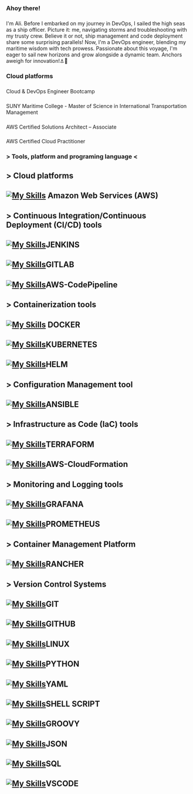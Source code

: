 <h3 align="left">Ahoy there!</h3>

###

<p align="left">I'm Ali. Before I embarked on my journey in DevOps, I sailed the high seas as a ship officer. Picture it: me, navigating storms and troubleshooting with my trusty crew. Believe it or not, ship management and code deployment share some surprising parallels! Now, I'm a DevOps engineer, blending my maritime wisdom with tech prowess. Passionate about this voyage, I'm eager to sail new horizons and grow alongside a dynamic team. Anchors aweigh for innovation!⚓🚀</p>

###

<h3 align="left">Cloud platforms</h3>

###

<p align="left">Cloud & DevOps Engineer Bootcamp</p>

###

<p align="left">SUNY Maritime College  -  Master of Science in International Transportation Management</p>

###

<p align="left">AWS Certified Solutions Architect – Associate</p>

###

<p align="left">AWS Certified Cloud Practitioner</p>

###

<h3 align="left">> Tools, platform and programing language <</h3>

###

## > Cloud platforms
## [![My Skills](https://skillicons.dev/icons?i=aws)](https://skillicons.dev)  Amazon Web Services (AWS)
##
## > Continuous Integration/Continuous Deployment (CI/CD) tools
## [![My Skills](https://skillicons.dev/icons?i=jenkins)](https://skillicons.dev)JENKINS
## [![My Skills](https://skillicons.dev/icons?i=gitlab)](https://skillicons.dev)GITLAB
## [![My Skills](https://skillicons.dev/icons?i=aws)](https://skillicons.dev)AWS-CodePipeline
##
## > Containerization tools 
## [![My Skills](https://skillicons.dev/icons?i=docker&perline=3)](https://skillicons.dev) DOCKER
## [![My Skills](https://skillicons.dev/icons?i=kubernetes&perline=3)](https://skillicons.dev)KUBERNETES
## [![My Skills](https://skillicons.dev/icons?i=helm&perline=3)](https://skillicons.dev)HELM
##
## > Configuration Management tool
## [![My Skills](https://skillicons.dev/icons?i=ansible)](https://skillicons.dev)ANSIBLE
##
## > Infrastructure as Code (IaC) tools 
## [![My Skills](https://skillicons.dev/icons?i=terraform)](https://skillicons.dev)TERRAFORM
## [![My Skills](https://skillicons.dev/icons?i=aws)](https://skillicons.dev)AWS-CloudFormation
## > Monitoring and Logging tools 
## [![My Skills](https://skillicons.dev/icons?i=grafana)](https://skillicons.dev)GRAFANA
## [![My Skills](https://skillicons.dev/icons?i=prometheus)](https://skillicons.dev)PROMETHEUS
## 
## > Container Management Platform
## [![My Skills](https://skillicons.dev/icons?i=rancher)](https://skillicons.dev)RANCHER
##
## > Version Control Systems
## [![My Skills](https://skillicons.dev/icons?i=git)](https://skillicons.dev)GIT
## [![My Skills](https://skillicons.dev/icons?i=github)](https://skillicons.dev)GITHUB

##
## [![My Skills](https://skillicons.dev/icons?i=linux)](https://skillicons.dev)LINUX
## [![My Skills](https://skillicons.dev/icons?i=py )](https://skillicons.dev)PYTHON
## [![My Skills](https://skillicons.dev/icons?i=yaml)](https://skillicons.dev)YAML
## [![My Skills](https://skillicons.dev/icons?i=bash)](https://skillicons.dev)SHELL SCRIPT
## [![My Skills](https://skillicons.dev/icons?i=code)](https://skillicons.dev)GROOVY
## [![My Skills](https://skillicons.dev/icons?i=js )](https://skillicons.dev)JSON
## [![My Skills](https://skillicons.dev/icons?i=mysql)](https://skillicons.dev)SQL
## [![My Skills](https://skillicons.dev/icons?i=vscode)](https://skillicons.dev)VSCODE

###
